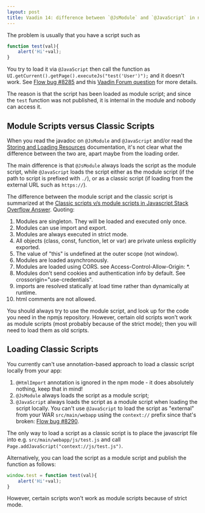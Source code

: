 ```yaml
---
layout: post
title: Vaadin 14: difference between `@JsModule` and `@JavaScript` in npm mode
---
```


The problem is usually that you have a script such as

```javascript
function test(val){
    alert('Hi'+val);
}
```

You try to load it via `@JavaScript` then call the function as `UI.getCurrent().getPage().executeJs("test('User')");`
and it doesn't work. See [Flow bug #8285](https://github.com/vaadin/flow/issues/8285) and this
[Vaadin Forum question](https://vaadin.com/forum/thread/18116726/javascript-function-defined-in-jsfile-used-by-javascript-annotation-is-n)
for more details.

The reason is that the script has been loaded as module script; and since the `test` function was not published,
it is internal in the module and nobody can access it.

## Module Scripts versus Classic Scripts

When you read the javadoc on `@JsModule` and `@JavaScript` and/or read the
[Storing and Loading Resources](https://vaadin.com/docs/v14/flow/importing-dependencies/tutorial-ways-of-importing.html)
documentation, it's not clear what the difference between the two are, apart maybe from
the loading order.

The main difference is that `@JsModule` always loads the script as the module script,
while `@JavaScript` loads the script either as the module script (if the path to script is prefixed with `./`),
or as a classic script (if loading from the external URL such as `https://`).

The difference between the module script and the classic script is summarized at the
[Classic scripts v/s module scripts in Javascript Stack Overflow Answer](https://stackoverflow.com/a/53821485/377320).
Quoting:

1. Modules are singleton. They will be loaded and executed only once.
2. Modules can use import and export.
3. Modules are always executed in strict mode.
4. All objects (class, const, function, let or var) are private unless explicitly exported.
5. The value of "this" is undefined at the outer scope (not window).
6. Modules are loaded asynchronously.
7. Modules are loaded using CORS. see Access-Control-Allow-Origin: *.
8. Modules don't send cookies and authentication info by default. See crossorigin="use-credentials".
9. imports are resolved statically at load time rather than dynamically at runtime.
10. html comments are not allowed.

You should always try to use the module script, and look up for the code you need in the npmjs
repository. However, certain old scripts won't work as module scripts (most probably because of the strict mode);
then you will need to load them as old scripts.

## Loading Classic Scripts

You currently can't use annotation-based approach to load a classic script locally from your app:

1. `@HtmlImport` annotation is ignored in the npm mode - it does absolutely nothing, keep that in mind!
2. `@JsModule` always loads the script as a module script;
3. `@JavaScript` always loads the script as a module script when loading the script locally.
   You can't use `@JavaScript` to load the script as "external" from your WAR `src/main/webapp` using
   the `context://` prefix since that's broken: [Flow bug #8290](https://github.com/vaadin/flow/issues/8290).

The only way to load a script as a classic script is to place the javascript file into
e.g. `src/main/webapp/js/test.js` and call `Page.addJavaScript("context://js/test.js")`.

Alternatively, you can load the script as a module script and publish the function as follows:

```javascript
window.test = function test(val){
    alert('Hi'+val);
}
```

However, certain scripts won't work as module scripts because of strict mode.
